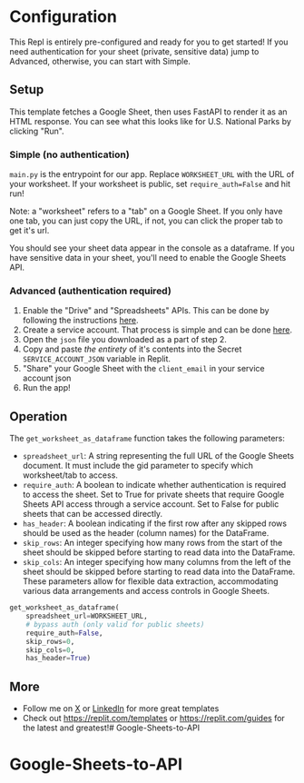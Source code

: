 # Configuration

This Repl is entirely pre-configured and ready for you to get started! If you need authentication for your sheet (private, sensitive data) jump to Advanced, otherwise, you can start with Simple.

## Setup

This template fetches a Google Sheet, then uses FastAPI to render it as an HTML response. You can see what this looks like for U.S. National Parks by clicking "Run".

### Simple (no authentication)

`main.py` is the entrypoint for our app. Replace `WORKSHEET_URL` with the URL of your worksheet. If your worksheet is public, set `require_auth=False` and hit run! 

Note: a "worksheet" refers to a "tab" on a Google Sheet. If you only have one tab, you can just copy the URL, if not, you can click the proper tab to get it's url.

You should see your sheet data appear in the console as a dataframe. If you have sensitive data in your sheet, you'll need to enable the Google Sheets API. 

### Advanced (authentication required)

1. Enable the "Drive" and "Spreadsheets" APIs. This can be done by following the instructions [here](https://docs.gspread.org/en/v6.0.0/oauth2.html#enable-api-access-for-a-project).
2. Create a service account. That process is simple and can be done [here](https://docs.gspread.org/en/v6.0.0/oauth2.html#for-bots-using-service-account).
3. Open the `json` file you downloaded as a part of step 2.
4. Copy and paste _the entirety_ of it's contents into the Secret `SERVICE_ACCOUNT_JSON` variable in Replit.
5. "Share" your Google Sheet with the `client_email` in your service account json
6. Run the app!

## Operation

The `get_worksheet_as_dataframe` function takes the following parameters:

- `spreadsheet_url`: A string representing the full URL of the Google Sheets document. It must include the gid parameter to specify which worksheet/tab to access.
- `require_auth`: A boolean to indicate whether authentication is required to access the sheet. Set to True for private sheets that require Google Sheets API access through a service account. Set to False for public sheets that can be accessed directly.
- `has_header`: A boolean indicating if the first row after any skipped rows should be used as the header (column names) for the DataFrame.
- `skip_rows`: An integer specifying how many rows from the start of the sheet should be skipped before starting to read data into the DataFrame.
- `skip_cols`: An integer specifying how many columns from the left of the sheet should be skipped before starting to read data into the DataFrame.
These parameters allow for flexible data extraction, accommodating various data arrangements and access controls in Google Sheets.

```python
get_worksheet_as_dataframe(
    spreadsheet_url=WORKSHEET_URL,
    # bypass auth (only valid for public sheets)
    require_auth=False,
    skip_rows=0,
    skip_cols=0,
    has_header=True)
```

## More

- Follow me on [X](https://x.com/mattppal) or [LinkedIn](https://www.linkedin.com/in/matt-palmer/) for more great templates
- Check out https://replit.com/templates or https://replit.com/guides for the latest and greatest!# Google-Sheets-to-API
# Google-Sheets-to-API
